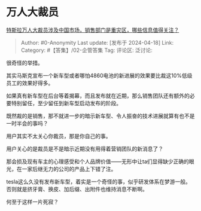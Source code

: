 # 万人大裁员
[特斯拉万人大裁员涉及中国市场，销售部门是重灾区，哪些信息值得关注？](https://www.zhihu.com/question/653235205/answer/3469693679)

> Author: #0-Anonymity
> Last update: [发布于 2024-04-18]
> Link:
> Category: #【答集】/02-企管答集 
> Tag: 
> 评论区:
> 泛讨论:

很奇怪的举措。

其实马斯克宣布一个新车型或者哪怕4860电池的新进展的效果要比裁这10%低级员工的效果好得多。

如果真有新车型在后台等着揭幕，而且发布就在近期，那么销售团队还有额外的必要特别留任，至少留任到新车型启动发布的阶段。

既然裁的是销售，那不就进一步的暗示新车型、令人振奋的技术进展就算有也不是一时半会的事吗？

用户其实不太关心你裁员，那是你自己的事。

用户关心的是裁员是不是暗示近期没有用得着营销团队的新消息了？

那会损及现有车主的心理感受和个人品牌价值——无形中让ta们显得缺少正确的眼光，在一家后继无力的公司的产品上下错了注。

tesla这么久没有发布新车型，着实是一个奇怪的事，似乎研发体系在梦游一般。否则就是挤牙膏、换皮、加后缀、出附件也维持消息不断啊。

何至于这样一片死寂？
